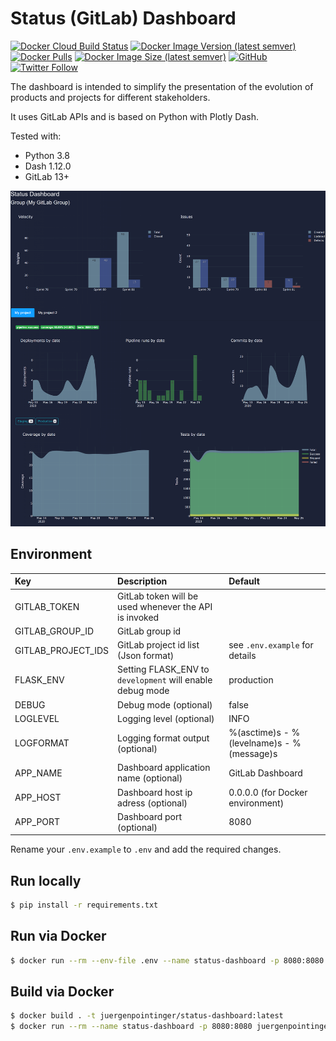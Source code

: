 # Status (GitLab) Dashboard

[![Docker Cloud Build Status](https://img.shields.io/docker/cloud/build/juergenpointinger/status-dashboard)](https://hub.docker.com/r/juergenpointinger/status-dashboard)
[![Docker Image Version (latest semver)](https://img.shields.io/docker/v/juergenpointinger/status-dashboard)](https://hub.docker.com/r/juergenpointinger/status-dashboard)
[![Docker Pulls](https://img.shields.io/docker/pulls/juergenpointinger/status-dashboard)](https://hub.docker.com/r/juergenpointinger/status-dashboard)
[![Docker Image Size (latest semver)](https://img.shields.io/docker/image-size/juergenpointinger/status-dashboard)](https://hub.docker.com/r/juergenpointinger/status-dashboard)
[![GitHub](https://img.shields.io/github/license/juergenpointinger/status-dashboard)](https://github.com/juergenpointinger/status-dashboard/blob/master/LICENSE)
[![Twitter Follow](https://img.shields.io/twitter/follow/pointij?style=social)](https://twitter.com/pointij)

The dashboard is intended to simplify the presentation of the evolution of products and projects for different stakeholders. 

It uses GitLab APIs and is based on Python with Plotly Dash.

Tested with:

- Python 3.8
- Dash 1.12.0
- GitLab 13+

![Status-Dashboard](./docs/status-dashboard.png)

## Environment

| Key | Description | Default |
|:-------------------|:------------|:--------|
| GITLAB_TOKEN       | GitLab token will be used whenever the API is invoked | |
| GITLAB_GROUP_ID    | GitLab group id | |
| GITLAB_PROJECT_IDS | GitLab project id list (Json format) | see `.env.example` for details |
| FLASK_ENV          | Setting FLASK_ENV to `development` will enable debug mode | production |
| DEBUG              | Debug mode (optional) | false |
| LOGLEVEL           | Logging level (optional) | INFO |
| LOGFORMAT          | Logging format output (optional) | %(asctime)s - %(levelname)s - %(message)s |
| APP_NAME           | Dashboard application name (optional) | GitLab Dashboard |
| APP_HOST           | Dashboard host ip adress (optional) | 0.0.0.0 (for Docker environment) |
| APP_PORT           | Dashboard port (optional) | 8080 |

Rename your `.env.example` to `.env` and add the required changes.

## Run locally

```bash
$ pip install -r requirements.txt
```

## Run via Docker

```bash
$ docker run --rm --env-file .env --name status-dashboard -p 8080:8080 juergenpointinger/status-dashboard:latest
```

## Build via Docker

```bash
$ docker build . -t juergenpointinger/status-dashboard:latest
$ docker run --rm --name status-dashboard -p 8080:8080 juergenpointinger/status-dashboard:latest
```